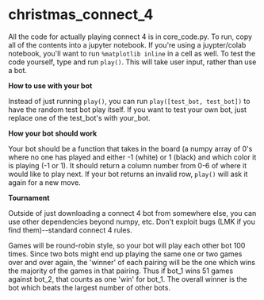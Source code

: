 # christmas_connect_4

All the code for actually playing connect 4 is in core_code.py.  To run, copy all of the contents into a jupyter notebook.  If you're using a juypter/colab notebook, you'll want to run `%matplotlib inline` in a cell as well.  To test the code yourself, type and run `play()`.  This will take user input, rather than use a bot.

**How to use with your bot**

Instead of just running `play()`, you can run `play([test_bot, test_bot])` to have the random test bot play itself.  If you want to test your own bot, just replace one of the test_bot's with your_bot.

**How your bot should work**

Your bot should be a function that takes in the board (a numpy array of 0's where no one has played and either -1 (white) or 1 (black) and which color it is playing (-1 or 1).  It should return a column number from 0-6 of where it would like to play next.  If your bot returns an invalid row, `play()` will ask it again for a new move.

**Tournament**

Outside of just downloading a connect 4 bot from somewhere else, you can use other dependencies beyond numpy, etc.  Don't exploit bugs (LMK if you find them)--standard connect 4 rules.

Games will be round-robin style, so your bot will play each other bot 100 times.  Since two bots might end up playing the same one or two games over and over again, the 'winner' of each pairing will be the one which wins the majority of the games in that pairing.  Thus if bot_1 wins 51 games against bot_2, that counts as one 'win' for bot_1.  The overall winner is the bot which beats the largest number of other bots.
